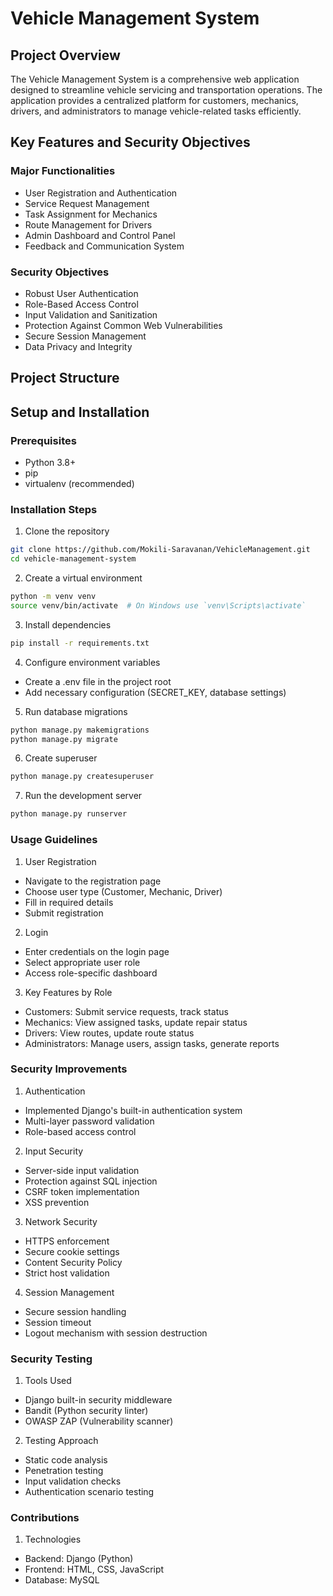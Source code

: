 # Vehicle Management System

## Project Overview

The Vehicle Management System is a comprehensive web application designed to streamline vehicle servicing and transportation operations. The application provides a centralized platform for customers, mechanics, drivers, and administrators to manage vehicle-related tasks efficiently.

## Key Features and Security Objectives

### Major Functionalities
- User Registration and Authentication
- Service Request Management
- Task Assignment for Mechanics
- Route Management for Drivers
- Admin Dashboard and Control Panel
- Feedback and Communication System

### Security Objectives
- Robust User Authentication
- Role-Based Access Control
- Input Validation and Sanitization
- Protection Against Common Web Vulnerabilities
- Secure Session Management
- Data Privacy and Integrity

## Project Structure


## Setup and Installation

### Prerequisites
- Python 3.8+
- pip
- virtualenv (recommended)

### Installation Steps
1. Clone the repository
```bash
git clone https://github.com/Mokili-Saravanan/VehicleManagement.git
cd vehicle-management-system    
```

2. Create a virtual environment
```bash
python -m venv venv
source venv/bin/activate  # On Windows use `venv\Scripts\activate`
```

3. Install dependencies
```bash
pip install -r requirements.txt
```

4. Configure environment variables
- Create a .env file in the project root
- Add necessary configuration (SECRET_KEY, database settings)

5. Run database migrations
```bash
python manage.py makemigrations
python manage.py migrate
```

6. Create superuser
```bash
python manage.py createsuperuser
```

7. Run the development server
```bash
python manage.py runserver
```

### Usage Guidelines
1. User Registration
- Navigate to the registration page
- Choose user type (Customer, Mechanic, Driver)
- Fill in required details
- Submit registration

2. Login
- Enter credentials on the login page
- Select appropriate user role
- Access role-specific dashboard

3. Key Features by Role
- Customers: Submit service requests, track status
- Mechanics: View assigned tasks, update repair status
- Drivers: View routes, update route status
- Administrators: Manage users, assign tasks, generate reports

### Security Improvements
1. Authentication
- Implemented Django's built-in authentication system
- Multi-layer password validation
- Role-based access control

2. Input Security
- Server-side input validation
- Protection against SQL injection
- CSRF token implementation
- XSS prevention

3. Network Security
- HTTPS enforcement
- Secure cookie settings
- Content Security Policy
- Strict host validation

4. Session Management
- Secure session handling
- Session timeout
- Logout mechanism with session destruction

### Security Testing
1. Tools Used
- Django built-in security middleware
- Bandit (Python security linter)
- OWASP ZAP (Vulnerability scanner)

2. Testing Approach
- Static code analysis
- Penetration testing
- Input validation checks
- Authentication scenario testing

### Contributions
1. Technologies
* Backend: Django (Python)
* Frontend: HTML, CSS, JavaScript
* Database: MySQL
